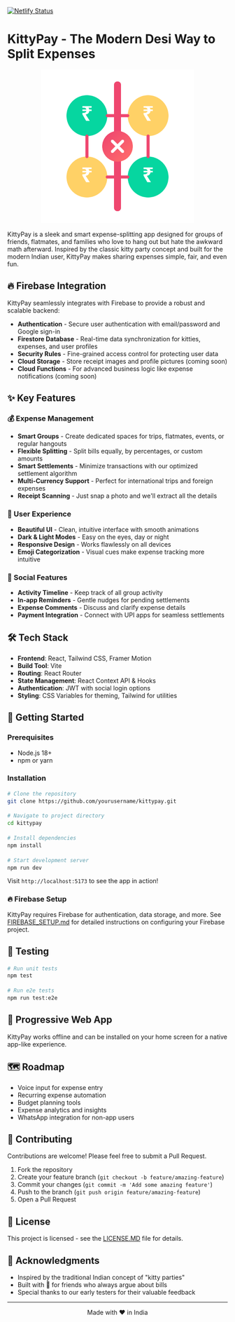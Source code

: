 [![Netlify Status](https://api.netlify.com/api/v1/badges/f7d2c417-eab4-4db0-8cce-e4821643f431/deploy-status)](https://app.netlify.com/projects/kittypay/deploys)

# KittyPay - The Modern Desi Way to Split Expenses

<p align="center">
  <img src="public/logo.svg" alt="KittyPay" width="350"/>
</p>

KittyPay is a sleek and smart expense-splitting app designed for groups of friends, flatmates, and families who love to hang out but hate the awkward math afterward. Inspired by the classic kitty party concept and built for the modern Indian user, KittyPay makes sharing expenses simple, fair, and even fun.

## 🔥 Firebase Integration

KittyPay seamlessly integrates with Firebase to provide a robust and scalable backend:

- **Authentication** - Secure user authentication with email/password and Google sign-in
- **Firestore Database** - Real-time data synchronization for kitties, expenses, and user profiles
- **Security Rules** - Fine-grained access control for protecting user data
- **Cloud Storage** - Store receipt images and profile pictures (coming soon)
- **Cloud Functions** - For advanced business logic like expense notifications (coming soon)

## ✨ Key Features

### 💰 Expense Management
- **Smart Groups** - Create dedicated spaces for trips, flatmates, events, or regular hangouts
- **Flexible Splitting** - Split bills equally, by percentages, or custom amounts
- **Smart Settlements** - Minimize transactions with our optimized settlement algorithm
- **Multi-Currency Support** - Perfect for international trips and foreign expenses
- **Receipt Scanning** - Just snap a photo and we'll extract all the details

### 🎨 User Experience
- **Beautiful UI** - Clean, intuitive interface with smooth animations
- **Dark & Light Modes** - Easy on the eyes, day or night
- **Responsive Design** - Works flawlessly on all devices
- **Emoji Categorization** - Visual cues make expense tracking more intuitive

### 👥 Social Features
- **Activity Timeline** - Keep track of all group activity
- **In-app Reminders** - Gentle nudges for pending settlements
- **Expense Comments** - Discuss and clarify expense details
- **Payment Integration** - Connect with UPI apps for seamless settlements

<!-- ## 🖼️ Screenshots

<div style="display: flex; justify-content: space-between; margin-bottom: 20px;">
  <img src="https://via.placeholder.com/250x500/5271FF/ffffff?text=Dashboard" width="30%" alt="Dashboard" />
  <img src="https://via.placeholder.com/250x500/5271FF/ffffff?text=Add+Expense" width="30%" alt="Add Expense" />
  <img src="https://via.placeholder.com/250x500/5271FF/ffffff?text=Settlements" width="30%" alt="Settlements" />
</div> -->

## 🛠️ Tech Stack

- **Frontend**: React, Tailwind CSS, Framer Motion
- **Build Tool**: Vite
- **Routing**: React Router
- **State Management**: React Context API & Hooks
- **Authentication**: JWT with social login options
- **Styling**: CSS Variables for theming, Tailwind for utilities

## 🚀 Getting Started

### Prerequisites
- Node.js 18+
- npm or yarn

### Installation

```bash
# Clone the repository
git clone https://github.com/yourusername/kittypay.git

# Navigate to project directory
cd kittypay

# Install dependencies
npm install

# Start development server
npm run dev
```

Visit `http://localhost:5173` to see the app in action!

### 🔥 Firebase Setup

KittyPay requires Firebase for authentication, data storage, and more. See [FIREBASE_SETUP.md](./FIREBASE_SETUP.md) for detailed instructions on configuring your Firebase project.

## 🧪 Testing

```bash
# Run unit tests
npm test

# Run e2e tests
npm run test:e2e
```

## 📱 Progressive Web App

KittyPay works offline and can be installed on your home screen for a native app-like experience.

## 🗺️ Roadmap

- Voice input for expense entry
- Recurring expense automation
- Budget planning tools
- Expense analytics and insights
- WhatsApp integration for non-app users

## 👥 Contributing

Contributions are welcome! Please feel free to submit a Pull Request.

1. Fork the repository
2. Create your feature branch (`git checkout -b feature/amazing-feature`)
3. Commit your changes (`git commit -m 'Add some amazing feature'`)
4. Push to the branch (`git push origin feature/amazing-feature`)
5. Open a Pull Request

## 📄 License

This project is licensed - see the [LICENSE.MD](./LICENSE.md) file for details.

## 🙏 Acknowledgments

- Inspired by the traditional Indian concept of "kitty parties"
- Built with 💖 for friends who always argue about bills
- Special thanks to our early testers for their valuable feedback

---

<p align="center">Made with ❤️ in India</p>